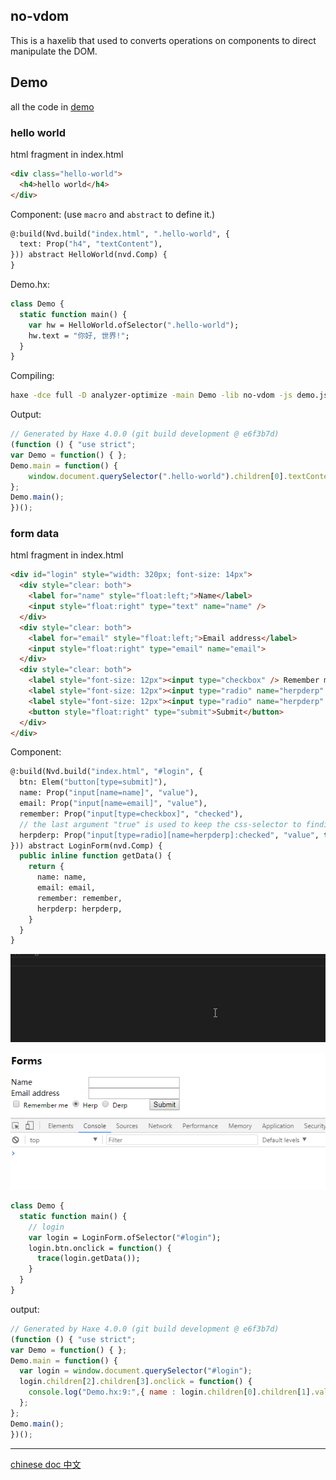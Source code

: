 no-vdom
--------

This is a haxelib that used to converts operations on components to direct manipulate the DOM.

## Demo

all the code in [demo](demo/Demo.hx?ts=4)

### hello world

html fragment in index.html

```html
<div class="hello-world">
  <h4>hello world</h4>
</div>
```

Component: (use `macro` and `abstract` to define it.)

```haxe
@:build(Nvd.build("index.html", ".hello-world", {
  text: Prop("h4", "textContent"),
})) abstract HelloWorld(nvd.Comp) {
}
```

Demo.hx:

```hx
class Demo {
  static function main() {
    var hw = HelloWorld.ofSelector(".hello-world");
    hw.text = "你好, 世界!";
  }
}
```

Compiling:

```bash
haxe -dce full -D analyzer-optimize -main Demo -lib no-vdom -js demo.js
```

Output:

```js
// Generated by Haxe 4.0.0 (git build development @ e6f3b7d)
(function () { "use strict";
var Demo = function() { };
Demo.main = function() {
	window.document.querySelector(".hello-world").children[0].textContent = "你好, 世界!";
};
Demo.main();
})();
```

### form data

html fragment in index.html

```html
<div id="login" style="width: 320px; font-size: 14px">
  <div style="clear: both">
    <label for="name" style="float:left;">Name</label>
    <input style="float:right" type="text" name="name" />
  </div>
  <div style="clear: both">
    <label for="email" style="float:left;">Email address</label>
    <input style="float:right" type="email" name="email">
  </div>
  <div style="clear: both">
    <label style="font-size: 12px"><input type="checkbox" /> Remember me </label>
    <label style="font-size: 12px"><input type="radio" name="herpderp" value="herp" checked="checked" /> Herp </label>
    <label style="font-size: 12px"><input type="radio" name="herpderp" value="derp" /> Derp </label>
    <button style="float:right" type="submit">Submit</button>
  </div>
</div>
```

Component:

```hx
@:build(Nvd.build("index.html", "#login", {
  btn: Elem("button[type=submit]"),
  name: Prop("input[name=name]", "value"),
  email: Prop("input[name=email]", "value"),
  remember: Prop("input[type=checkbox]", "checked"),
  // the last argument "true" is used to keep the css-selector to finding in runtime
  herpderp: Prop("input[type=radio][name=herpderp]:checked", "value", true),
})) abstract LoginForm(nvd.Comp) {
  public inline function getData() {
    return {
      name: name,
      email: email,
      remember: remember,
      herpderp: herpderp,
    }
  }
}
```

![screen shot](demo/demo.gif)

![screen shot](demo/demo-2.gif)

```hx
class Demo {
  static function main() {
    // login
    var login = LoginForm.ofSelector("#login");
    login.btn.onclick = function() {
      trace(login.getData());
    }
  }
}
```

output:

```js
// Generated by Haxe 4.0.0 (git build development @ e6f3b7d)
(function () { "use strict";
var Demo = function() { };
Demo.main = function() {
  var login = window.document.querySelector("#login");
  login.children[2].children[3].onclick = function() {
    console.log("Demo.hx:9:",{ name : login.children[0].children[1].value, email : login.children[1].children[1].value, remember : login.children[2].children[0].children[0].checked, herpderp : login.querySelector("input[type=radio][name=herpderp]:checked").value});
  };
};
Demo.main();
})();
```

<hr />

[chinese doc 中文](README.Zh-cn.md)
